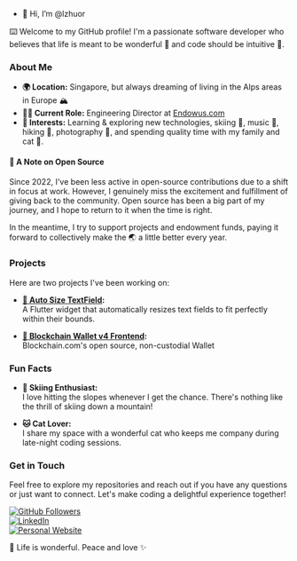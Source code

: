 - 👋 Hi, I’m @lzhuor  

⌨️ Welcome to my GitHub profile! I'm a passionate software developer who believes that life is meant to be wonderful 🌟 and code should be intuitive 🧩.

### About Me  

- **🌍 Location:** Singapore, but always dreaming of living in the Alps areas in Europe 🏔️  
- **👨‍💼 Current Role:** Engineering Director at [Endowus.com](https://endowus.com)  
- **🎯 Interests:** Learning & exploring new technologies, skiing 🎿, music 🎵, hiking 🚶, photography 📸, and spending quality time with my family and cat 🐾.  

#### 🌟 A Note on Open Source  
Since 2022, I've been less active in open-source contributions due to a shift in focus at work. However, I genuinely miss the excitement and fulfillment of giving back to the community. Open source has been a big part of my journey, and I hope to return to it when the time is right.  

In the meantime, I try to support projects and endowment funds, paying it forward to collectively make the 🌏 a little better every year.  

### Projects  

Here are two projects I've been working on:  

- **[📝 Auto Size TextField](https://github.com/lzhuor/auto_size_text_field):**  
  A Flutter widget that automatically resizes text fields to fit perfectly within their bounds.

- **[📝 Blockchain Wallet v4 Frontend](https://github.com/blockchain/blockchain-wallet-v4-frontend):**  
  Blockchain.com's open source, non-custodial Wallet

### Fun Facts  

- **🎿 Skiing Enthusiast:**  
  I love hitting the slopes whenever I get the chance. There's nothing like the thrill of skiing down a mountain!  

- **🐱 Cat Lover:**  
  I share my space with a wonderful cat who keeps me company during late-night coding sessions.  

### Get in Touch  

Feel free to explore my repositories and reach out if you have any questions or just want to connect. Let's make coding a delightful experience together!  

[![GitHub Followers](https://img.shields.io/github/followers/lzhuor?label=Follow&style=social)](https://github.com/lzhuor)  
[![LinkedIn](https://img.shields.io/badge/LinkedIn-Connect-blue)](https://www.linkedin.com/in/zhuoran-li/)  
[![Personal Website](https://img.shields.io/badge/Website-Visit-brightgreen)](https://zhuoran.li)  

🚀 Life is wonderful. Peace and love ✨
